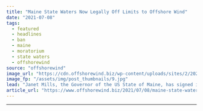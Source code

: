 ```yaml
---
title: "Maine State Waters Now Legally Off Limits to Offshore Wind"
date: "2021-07-08"
tags: 
  - featured
  - headlines
  - ban
  - maine
  - moratorium
  - state waters
  - offshorewind
source: "offshorewind"
image_url: "https://cdn.offshorewind.biz/wp-content/uploads/sites/2/2021/04/29115002/Governor-Mills-at-Podium-e1619689775978.jpg"
image_fp: "/assets/img/post_thumbnails/9.jpg"
lead: "Janet Mills, the Governor of the US State of Maine, has signed into law"
article_url: "https://www.offshorewind.biz/2021/07/08/maine-state-waters-now-legally-off-limits-to-offshore-wind/"
---
```


---
